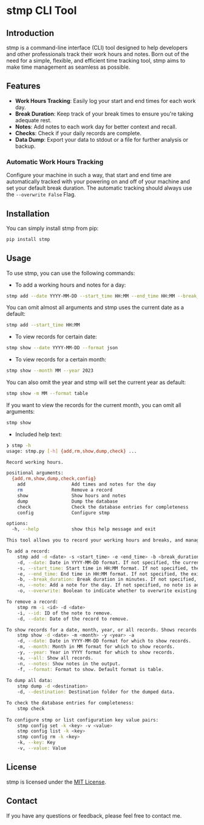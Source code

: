 # stmp CLI Tool

## Introduction

stmp is a command-line interface (CLI) tool designed to help developers and other professionals track their work hours and notes. Born out of the need for a simple, flexible, and efficient time tracking tool, stmp aims to make time management as seamless as possible.

## Features

- **Work Hours Tracking**: Easily log your start and end times for each work day.
- **Break Duration**: Keep track of your break times to ensure you're taking adequate rest.
- **Notes**: Add notes to each work day for better context and recall.
- **Checks**: Check if your daily records are complete.
- **Data Dump**: Export your data to stdout or a file for further analysis or backup.

### Automatic Work Hours Tracking

Configure your machine in such a way, that start and end time are automatically tracked with your powering on and off of your machine and set your default break duration. The automatic tracking should always use the `--overwrite False` Flag.

## Installation

You can simply install stmp from pip:
```bash
pip install stmp
```

## Usage

To use stmp, you can use the following commands:

- To add a working hours and notes for a day:
```bash
stmp add --date YYYY-MM-DD --start_time HH:MM --end_time HH:MM --break_duration MM --note "Your note"
```
You can omit almost all arguments and stmp uses the current date as a default:
```bash
stmp add --start_time HH:MM
```

- To view records for certain date:
```bash
stmp show --date YYYY-MM-DD --format json
```

- To view records for a certain month:
```bash
stmp show --month MM --year 2023
```
You can also omit the year and stmp will set the current year as default:
```bash
stmp show -m MM --format table
```
If you want to view the records for the current month, you can omit all arguments:
```bash
stmp show
```

- Included help text:
```bash
❯ stmp -h
usage: stmp.py [-h] {add,rm,show,dump,check} ...

Record working hours.

positional arguments:
  {add,rm,show,dump,check,config}
    add                 Add times and notes for the day
    rm                  Remove a record
    show                Show hours and notes
    dump                Dump the database
    check               Check the database entries for completeness
    config              Configure stmp

options:
  -h, --help            show this help message and exit

This tool allows you to record your working hours and breaks, and manage notes.

To add a record:
    stmp add -d <date> -s <start_time> -e <end_time> -b <break_duration> -n <note> -o <overwrite>
    -d, --date: Date in YYYY-MM-DD format. If not specified, the current date is used.
    -s, --start_time: Start time in HH:MM format. If not specified, the existing value is used.
    -e, --end_time: End time in HH:MM format. If not specified, the existing value is used.
    -b, --break_duration: Break duration in minutes. If not specified, the existing value is used.
    -n, --note: Add a note for the day. If not specified, no note is added.
    -o, --overwrite: Boolean to indicate whether to overwrite existing data. Default is True.

To remove a record:
    stmp rm -i <id> -d <date>
    -i, --id: ID of the note to remove.
    -d, --date: Date of the record to remove.

To show records for a date, month, year, or all records. Shows records of current month as default:
    stmp show -d <date> -m <month> -y <year> -a
    -d, --date: Date in YYYY-MM-DD format for which to show records.
    -m, --month: Month in MM format for which to show records.
    -y, --year: Year in YYYY format for which to show records.
    -a, --all: Show all records.
    -n, --notes: Show notes in the output.
    -f, --format: Format to show. Default format is table.
    
To dump all data:
    stmp dump -d <destination>
    -d, --destination: Destination folder for the dumped data.

To check the database entries for completeness:
    stmp check
    
To configure stmp or list configuration key value pairs:
    stmp config set -k <key> -v <value>
    stmp config list -k <key>
    stmp config rm -k <key>
    -k, --key: Key
    -v, --value: Value
```


## License

stmp is licensed under the [MIT License](LICENSE).

## Contact

If you have any questions or feedback, please feel free to contact me.